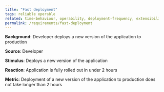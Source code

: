 ```yaml
---
title: "Fast deployment"
tags: reliable operable
related: time-behaviour, operability, deployment-frequency, extensibility, lead-time-for-changes, cycle-time
permalink: /requirements/fast-deployment
---
```


<div class="quality-requirement" markdown="1">

**Background**: Developer deploys a new version of the application to production

**Source**: Developer

**Stimulus**: Deploys a new version of the application

**Reaction**: Application is fully rolled out in under 2 hours

**Metric**: Deployment of a new version of the application to production does not take longer than 2 hours


</div><br>




